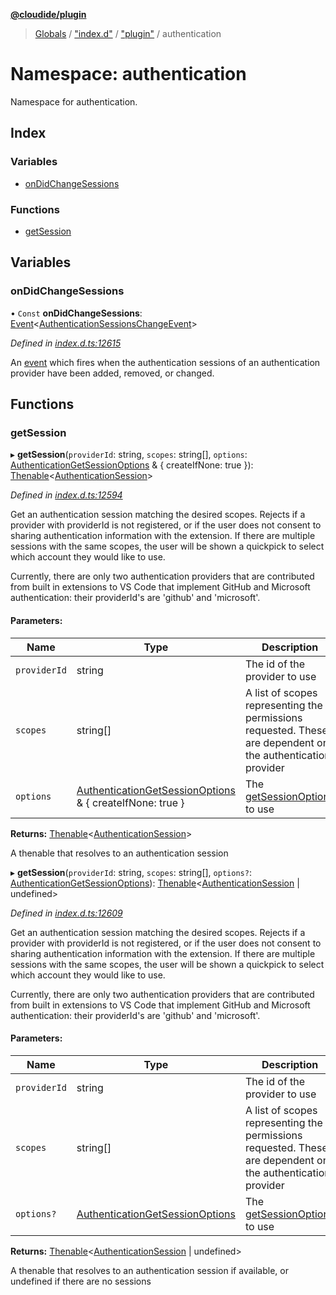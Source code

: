 **[@cloudide/plugin](../README.md)**

> [Globals](../README.md) / ["index.d"](_index_d_.md) / ["plugin"](_index_d_._plugin_.md) / authentication

# Namespace: authentication

Namespace for authentication.

## Index

### Variables

* [onDidChangeSessions](_index_d_._plugin_.authentication.md#ondidchangesessions)

### Functions

* [getSession](_index_d_._plugin_.authentication.md#getsession)

## Variables

### onDidChangeSessions

• `Const` **onDidChangeSessions**: [Event](../interfaces/_index_d_._plugin_.event.md)\<[AuthenticationSessionsChangeEvent](../interfaces/_index_d_._plugin_.authenticationsessionschangeevent.md)>

*Defined in [index.d.ts:12615](https://github.com/shuyaqian/cloudide-plugin-api/blob/9d985be/index.d.ts#L12615)*

An [event](#Event) which fires when the authentication sessions of an authentication provider have
been added, removed, or changed.

## Functions

### getSession

▸ **getSession**(`providerId`: string, `scopes`: string[], `options`: [AuthenticationGetSessionOptions](../interfaces/_index_d_._plugin_.authenticationgetsessionoptions.md) & { createIfNone: true  }): [Thenable](../interfaces/_index_d_.thenable.md)\<[AuthenticationSession](../interfaces/_index_d_._plugin_.authenticationsession.md)>

*Defined in [index.d.ts:12594](https://github.com/shuyaqian/cloudide-plugin-api/blob/9d985be/index.d.ts#L12594)*

Get an authentication session matching the desired scopes. Rejects if a provider with providerId is not
registered, or if the user does not consent to sharing authentication information with
the extension. If there are multiple sessions with the same scopes, the user will be shown a
quickpick to select which account they would like to use.

Currently, there are only two authentication providers that are contributed from built in extensions
to VS Code that implement GitHub and Microsoft authentication: their providerId's are 'github' and 'microsoft'.

#### Parameters:

Name | Type | Description |
------ | ------ | ------ |
`providerId` | string | The id of the provider to use |
`scopes` | string[] | A list of scopes representing the permissions requested. These are dependent on the authentication provider |
`options` | [AuthenticationGetSessionOptions](../interfaces/_index_d_._plugin_.authenticationgetsessionoptions.md) & { createIfNone: true  } | The [getSessionOptions](#GetSessionOptions) to use |

**Returns:** [Thenable](../interfaces/_index_d_.thenable.md)\<[AuthenticationSession](../interfaces/_index_d_._plugin_.authenticationsession.md)>

A thenable that resolves to an authentication session

▸ **getSession**(`providerId`: string, `scopes`: string[], `options?`: [AuthenticationGetSessionOptions](../interfaces/_index_d_._plugin_.authenticationgetsessionoptions.md)): [Thenable](../interfaces/_index_d_.thenable.md)\<[AuthenticationSession](../interfaces/_index_d_._plugin_.authenticationsession.md) \| undefined>

*Defined in [index.d.ts:12609](https://github.com/shuyaqian/cloudide-plugin-api/blob/9d985be/index.d.ts#L12609)*

Get an authentication session matching the desired scopes. Rejects if a provider with providerId is not
registered, or if the user does not consent to sharing authentication information with
the extension. If there are multiple sessions with the same scopes, the user will be shown a
quickpick to select which account they would like to use.

Currently, there are only two authentication providers that are contributed from built in extensions
to VS Code that implement GitHub and Microsoft authentication: their providerId's are 'github' and 'microsoft'.

#### Parameters:

Name | Type | Description |
------ | ------ | ------ |
`providerId` | string | The id of the provider to use |
`scopes` | string[] | A list of scopes representing the permissions requested. These are dependent on the authentication provider |
`options?` | [AuthenticationGetSessionOptions](../interfaces/_index_d_._plugin_.authenticationgetsessionoptions.md) | The [getSessionOptions](#GetSessionOptions) to use |

**Returns:** [Thenable](../interfaces/_index_d_.thenable.md)\<[AuthenticationSession](../interfaces/_index_d_._plugin_.authenticationsession.md) \| undefined>

A thenable that resolves to an authentication session if available, or undefined if there are no sessions
